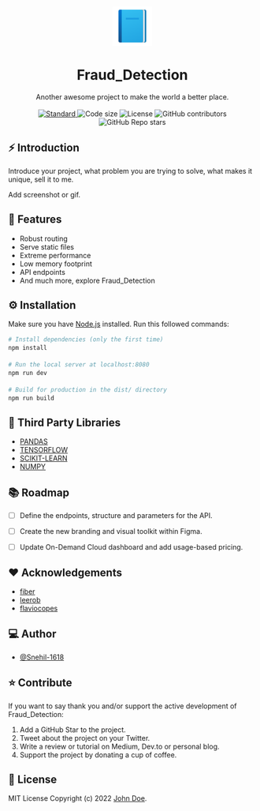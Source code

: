<p align="center">
  <a href="https://github.com/iamsahebgiri/add-readme">
    <img alt="Fraud_Detection" height="80" src="https://raw.githubusercontent.com/iamsahebgiri/add-readme/main/static/add-readme.png">
  </a>
</p>
<h1 align="center">Fraud_Detection</h1>

<div align="center">
Another awesome project to make the world a better place.
</div>

<br />

<div align="center">
  <a href="https://standardjs.com">
    <img src="https://img.shields.io/badge/code%20style-standard-brightgreen.svg?style=flat-square"
      alt="Standard" />
  </a>
  
  <img src="https://img.shields.io/github/languages/code-size/Tilakraj0308/Fraud_Detection?style=flat-square" alt="Code size" />

  <img src="https://img.shields.io/github/license/Tilakraj0308/Fraud_Detection?style=flat-square" alt="License" />

  <img alt="GitHub contributors" src="https://img.shields.io/github/contributors/Tilakraj0308/Fraud_Detection?style=flat-square">

  <img alt="GitHub Repo stars" src="https://img.shields.io/github/stars/Tilakraj0308/Fraud_Detection?style=social">
</div>

## ⚡️ Introduction

Introduce your project, what problem you are trying to solve, what makes it unique, sell it to me.

Add screenshot or gif.

## 🎯 Features

- Robust routing
- Serve static files
- Extreme performance
- Low memory footprint
- API endpoints
- And much more, explore Fraud_Detection

## ⚙️ Installation

Make sure you have [Node.js](https://nodejs.org/en/download/) installed.
Run this followed commands:

```bash
# Install dependencies (only the first time)
npm install

# Run the local server at localhost:8080
npm run dev

# Build for production in the dist/ directory
npm run build
```

## 🌱 Third Party Libraries

- [PANDAS](https://pandas.pydata.org/)
- [TENSORFLOW](https://github.com/facebook/react)
- [SCIKIT-LEARN](https://scikit-learn.org)
- [NUMPY](https://numpy.org/)

## 📚️ Roadmap

- [ ] Define the endpoints, structure and parameters for the API.
- [ ] Create the new branding and visual toolkit within Figma.
- [ ] Update On-Demand Cloud dashboard and add usage-based pricing.


## ❤️ Acknowledgements

- [fiber](https://github.com/gofiber/fiber)
- [leerob](https://github.com/leerob/leerob.io)
- [flaviocopes](https://github.com/flaviocopes)

## ‎‍💻 Author

- [@Snehil-1618](https://github.com/Snehil-1618)

## ⭐️ Contribute

If you want to say thank you and/or support the active development of Fraud_Detection:

1. Add a GitHub Star to the project.
2. Tweet about the project on your Twitter.
3. Write a review or tutorial on Medium, Dev.to or personal blog.
4. Support the project by donating a cup of coffee.

## 🧾 License

MIT License Copyright (c) 2022 [John Doe](https://github.com/Snehil-1618).

